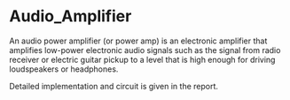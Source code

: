 # Audio_Amplifier

An audio power amplifier (or power amp) is an electronic amplifier that amplifies low-power electronic audio signals such as the signal from radio receiver or electric guitar pickup to a level that is high enough for driving loudspeakers or headphones.

Detailed implementation and circuit is given in the report.
